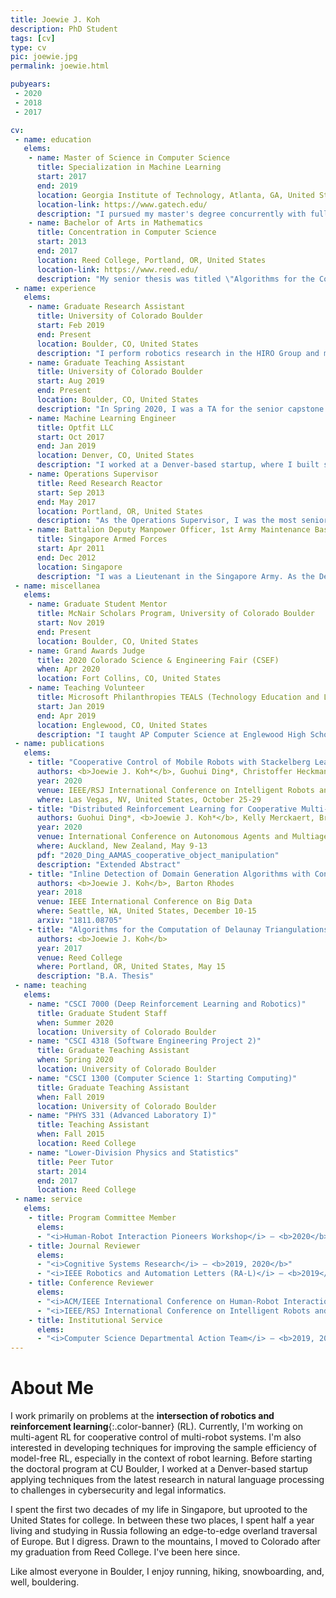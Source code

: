 ```yaml
---
title: Joewie J. Koh
description: PhD Student
tags: [cv]
type: cv
pic: joewie.jpg
permalink: joewie.html

pubyears:
 - 2020
 - 2018
 - 2017

cv:
 - name: education
   elems:
    - name: Master of Science in Computer Science
      title: Specialization in Machine Learning
      start: 2017
      end: 2019
      location: Georgia Institute of Technology, Atlanta, GA, United States
      location-link: https://www.gatech.edu/
      description: "I pursued my master's degree concurrently with full-time employment. I also satisfied the requirements for the specialization in interactive intelligence."
    - name: Bachelor of Arts in Mathematics
      title: Concentration in Computer Science
      start: 2013
      end: 2017
      location: Reed College, Portland, OR, United States
      location-link: https://www.reed.edu/
      description: "My senior thesis was titled \"Algorithms for the Computation of Delaunay Triangulations\", advised by Jim Fix. Somehow or other, I found myself completing all the required coursework for the physics major as well."
 - name: experience
   elems:
    - name: Graduate Research Assistant
      title: University of Colorado Boulder
      start: Feb 2019
      end: Present
      location: Boulder, CO, United States
      description: "I perform robotics research in the HIRO Group and mentor a few of the undergraduate students in the group."
    - name: Graduate Teaching Assistant
      title: University of Colorado Boulder
      start: Aug 2019
      end: Present
      location: Boulder, CO, United States
      description: "In Spring 2020, I was a TA for the senior capstone course (CSCI 4318), mentoring seven teams working on real-world projects. Previously, in Fall 2019, I was a TA for the introductory computer science course (CSCI 1300). In that course, I graded assignments and taught weekly recitations for a class of 48 students, in addition to holding weekly office hours."
    - name: Machine Learning Engineer
      title: Optfit LLC
      start: Oct 2017
      end: Jan 2019
      location: Denver, CO, United States
      description: "I worked at a Denver-based startup, where I built scalable machine learning solutions leveraging cloud computing for problems in cybersecurity and legal informatics. I was also the project lead for NLP engineering, and held a Professional Data Engineer certification from Google Cloud."
    - name: Operations Supervisor
      title: Reed Research Reactor
      start: Sep 2013
      end: May 2017
      location: Portland, OR, United States
      description: "As the Operations Supervisor, I was the most senior supervisor on staff at the research reactor. Before this appointment, I served as the Requalification Supervisor for a year. In this role, I was solely responsible for the facility requalification program which assured continued competence of facility staff in reactor operation. I was licensed as a Reactor Operator and a Senior Reactor Operator by the U.S. Nuclear Regulatory Commission in 2014 and 2015 respectively."
    - name: Battalion Deputy Manpower Officer, 1st Army Maintenance Base
      title: Singapore Armed Forces
      start: Apr 2011
      end: Dec 2012
      location: Singapore
      description: "I was a Lieutenant in the Singapore Army. As the Deputy S1 of my battalion, I assisted the manpower officer in overseeing the manpower and HR matters of the battalion. Prior to this, I attended Officer Cadet School at the SAFTI Military Institute."
 - name: miscellanea
   elems:
    - name: Graduate Student Mentor
      title: McNair Scholars Program, University of Colorado Boulder
      start: Nov 2019
      end: Present
      location: Boulder, CO, United States
    - name: Grand Awards Judge
      title: 2020 Colorado Science & Engineering Fair (CSEF)
      when: Apr 2020
      location: Fort Collins, CO, United States
    - name: Teaching Volunteer
      title: Microsoft Philanthropies TEALS (Technology Education and Literacy in Schools)
      start: Jan 2019
      end: Apr 2019
      location: Englewood, CO, United States
      description: "I taught AP Computer Science at Englewood High School twice a week."
 - name: publications
   elems:
    - title: "Cooperative Control of Mobile Robots with Stackelberg Learning"
      authors: <b>Joewie J. Koh*</b>, Guohui Ding*, Christoffer Heckman, Lijun Chen, Alessandro Roncone
      year: 2020
      venue: IEEE/RSJ International Conference on Intelligent Robots and Systems (IROS)
      where: Las Vegas, NV, United States, October 25-29
    - title: "Distributed Reinforcement Learning for Cooperative Multi-Robot Object Manipulation"
      authors: Guohui Ding*, <b>Joewie J. Koh*</b>, Kelly Merckaert, Bram Vanderborght, Marco M. Nicotra, Christoffer Heckman, Alessandro Roncone, Lijun Chen
      year: 2020
      venue: International Conference on Autonomous Agents and Multiagent Systems (AAMAS)
      where: Auckland, New Zealand, May 9-13
      pdf: "2020_Ding_AAMAS_cooperative_object_manipulation"
      description: "Extended Abstract"
    - title: "Inline Detection of Domain Generation Algorithms with Context-Sensitive Word Embeddings"
      authors: <b>Joewie J. Koh</b>, Barton Rhodes
      year: 2018
      venue: IEEE International Conference on Big Data
      where: Seattle, WA, United States, December 10-15
      arxiv: "1811.08705"
    - title: "Algorithms for the Computation of Delaunay Triangulations"
      authors: <b>Joewie J. Koh</b>
      year: 2017
      venue: Reed College
      where: Portland, OR, United States, May 15
      description: "B.A. Thesis"
 - name: teaching
   elems:
    - name: "CSCI 7000 (Deep Reinforcement Learning and Robotics)"
      title: Graduate Student Staff
      when: Summer 2020
      location: University of Colorado Boulder
    - name: "CSCI 4318 (Software Engineering Project 2)"
      title: Graduate Teaching Assistant
      when: Spring 2020
      location: University of Colorado Boulder
    - name: "CSCI 1300 (Computer Science 1: Starting Computing)"
      title: Graduate Teaching Assistant
      when: Fall 2019
      location: University of Colorado Boulder
    - name: "PHYS 331 (Advanced Laboratory I)"
      title: Teaching Assistant
      when: Fall 2015
      location: Reed College
    - name: "Lower-Division Physics and Statistics"
      title: Peer Tutor
      start: 2014
      end: 2017
      location: Reed College
 - name: service
   elems:
    - title: Program Committee Member
      elems:
      - "<i>Human-Robot Interaction Pioneers Workshop</i> — <b>2020</b>"
    - title: Journal Reviewer
      elems:
      - "<i>Cognitive Systems Research</i> — <b>2019, 2020</b>"
      - "<i>IEEE Robotics and Automation Letters (RA-L)</i> — <b>2019</b>"
    - title: Conference Reviewer
      elems:
      - "<i>ACM/IEEE International Conference on Human-Robot Interaction (HRI)</i> — <b>2020</b>"
      - "<i>IEEE/RSJ International Conference on Intelligent Robots and Systems (IROS)</i> — <b>2020</b>"
    - title: Institutional Service
      elems:
      - "<i>Computer Science Departmental Action Team</i> — <b>2019, 2020</b>"
---
```


# About Me

I work primarily on problems at the **intersection of robotics and reinforcement learning**{:.color-banner} (RL). 
Currently, I'm working on multi-agent RL for cooperative control of multi-robot systems.
I'm also interested in developing techniques for improving the sample efficiency of model-free RL, especially in the context of robot learning.
Before starting the doctoral program at CU Boulder, I worked at a Denver-based startup applying techniques from the latest research in natural language processing to challenges in cybersecurity and legal informatics.

I spent the first two decades of my life in Singapore, but uprooted to the United States for college.
In between these two places, I spent half a year living and studying in Russia following an edge-to-edge overland traversal of Europe.
But I digress.
Drawn to the mountains, I moved to Colorado after my graduation from Reed College.
I've been here since.

Like almost everyone in Boulder, I enjoy running, hiking, snowboarding, and, well, bouldering.
